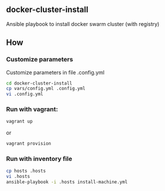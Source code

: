 ## docker-cluster-install

Ansible playbook to install docker swarm cluster (with registry)

## How

### Customize parameters
Customize parameters in file .config.yml
```sh
cd docker-cluster-install
cp vars/config.yml .config.yml
vi .config.yml
```

### Run with vagrant:
```sh
vagrant up
```
or
```sh
vagrant provision
```

### Run with inventory file
```sh
cp hosts .hosts
vi .hosts
ansible-playbook -i .hosts install-machine.yml
```
